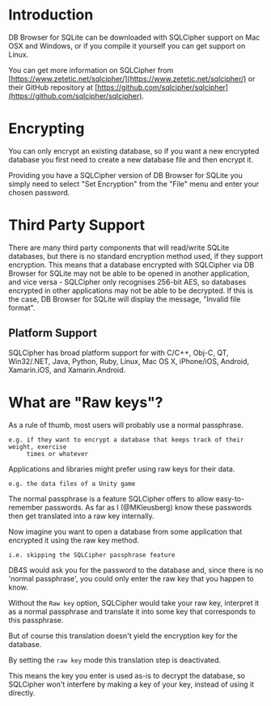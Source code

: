 # Introduction

DB Browser for SQLite can be downloaded with SQLCipher support on Mac OSX and Windows, or if you compile it yourself you can get support on Linux. 

You can get more information on SQLCipher from [https://www.zetetic.net/sqlcipher/](https://www.zetetic.net/sqlcipher/) or their GitHub repository at [https://github.com/sqlcipher/sqlcipher](https://github.com/sqlcipher/sqlcipher).

# Encrypting

You can only encrypt an existing database, so if you want a new encrypted database you first need to create a new database file and then encrypt it.

Providing you have a SQLCipher version of DB Browser for SQLite you simply need to select "Set Encryption" from the "File" menu and enter your chosen password.

# Third Party Support

There are many third party components that will read/write SQLite databases, but there is no standard encryption method used, if they support encryption.  This means that a database encrypted with SQLCipher via DB Browser for SQLite may not be able to be opened in another application, and vice versa - SQLCipher only recognises 256-bit AES, so databases encrypted in other applications may not be able to be decrypted.  If this is the case, DB Browser for SQLite will display the message, "Invalid file format".

## Platform Support

SQLCipher has broad platform support for with C/C++, Obj-C, QT, Win32/.NET, Java, Python, Ruby, Linux, Mac OS X, iPhone/iOS, Android, Xamarin.iOS, and Xamarin.Android.

# What are "Raw keys"?

As a rule of thumb, most users will probably use a normal passphrase.

    e.g. if they want to encrypt a database that keeps track of their weight, exercise
         times or whatever

Applications and libraries might prefer using raw keys for their data.

    e.g. the data files of a Unity game

The normal passphrase is a feature SQLCipher offers to allow easy-to-remember passwords.  As far as I (@MKleusberg) know these passwords then get translated into a raw key internally.

Now imagine you want to open a database from some application that encrypted it using the raw key method.

    i.e. skipping the SQLCipher passphrase feature

DB4S would ask you for the password to the database and, since there is no 'normal passphrase', you could only enter the raw key that you happen to know.

Without the `Raw key` option, SQLCipher would take your raw key, interpret it as a normal passphrase and translate it into some key that corresponds to this passphrase.

But of course this translation doesn't yield the encryption key for the database.

By setting the `raw key` mode this translation step is deactivated.

This means the key you enter is used as-is to decrypt the database, so SQLCipher won't interfere by making a key of your key, instead of using it directly.